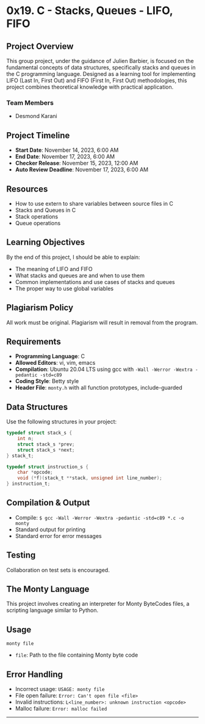 # 0x19. C - Stacks, Queues - LIFO, FIFO

## Project Overview
This group project, under the guidance of Julien Barbier, is focused on the fundamental concepts of data structures, specifically stacks and queues in the C programming language. Designed as a learning tool for implementing LIFO (Last In, First Out) and FIFO (First In, First Out) methodologies, this project combines theoretical knowledge with practical application.

### Team Members
- Desmond Karani

## Project Timeline
- **Start Date**: November 14, 2023, 6:00 AM
- **End Date**: November 17, 2023, 6:00 AM
- **Checker Release**: November 15, 2023, 12:00 AM
- **Auto Review Deadline**: November 17, 2023, 6:00 AM

## Resources
- How to use extern to share variables between source files in C
- Stacks and Queues in C
- Stack operations
- Queue operations

## Learning Objectives
By the end of this project, I should be able to explain:
- The meaning of LIFO and FIFO
- What stacks and queues are and when to use them
- Common implementations and use cases of stacks and queues
- The proper way to use global variables

## Plagiarism Policy
All work must be original. Plagiarism will result in removal from the program.

## Requirements
- **Programming Language**: C
- **Allowed Editors**: vi, vim, emacs
- **Compilation**: Ubuntu 20.04 LTS using gcc with `-Wall -Werror -Wextra -pedantic -std=c89`
- **Coding Style**: Betty style
- **Header File**: `monty.h` with all function prototypes, include-guarded

## Data Structures
Use the following structures in your project:
```c
typedef struct stack_s {
    int n;
    struct stack_s *prev;
    struct stack_s *next;
} stack_t;

typedef struct instruction_s {
    char *opcode;
    void (*f)(stack_t **stack, unsigned int line_number);
} instruction_t;
```

## Compilation & Output
- Compile: `$ gcc -Wall -Werror -Wextra -pedantic -std=c89 *.c -o monty`
- Standard output for printing
- Standard error for error messages

## Testing
Collaboration on test sets is encouraged.

## The Monty Language
This project involves creating an interpreter for Monty ByteCodes files, a scripting language similar to Python.

## Usage
```
monty file
```
- `file`: Path to the file containing Monty byte code

## Error Handling
- Incorrect usage: `USAGE: monty file`
- File open failure: `Error: Can't open file <file>`
- Invalid instructions: `L<line_number>: unknown instruction <opcode>`
- Malloc failure: `Error: malloc failed`

---
